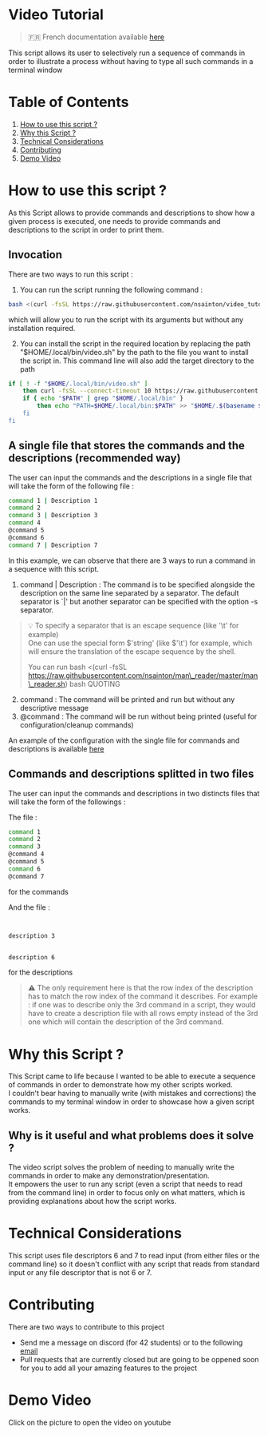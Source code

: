 # Video Tutorial

> :fr: French documentation available [here](/docs/README.fr.md)

This script allows its user to selectively run a sequence of commands
in order to illustrate a process without having to type all such commands
in a terminal window

# Table of Contents

1.	[How to use this script ?](#how-to-use-this-script-)
2.	[Why this Script ?](#why-this-Script-)
3.	[Technical Considerations](#Technical-Considerations)
4.	[Contributing](#Contributing)
5.	[Demo Video](#Demo-Video)

# How to use this script ?

As this Script allows to provide commands and descriptions to show how a given 
process is executed, one needs to provide commands and descriptions to the script
in order to print them.

## Invocation

There are two ways to run this script : 
1.	You can run the script running the following command :
```bash
bash <(curl -fsSL https://raw.githubusercontent.com/nsainton/video_tutorial/master/video.sh)
```
which will allow you to run the script with its arguments but without any installation required.

2.	You can install the script in the required location by replacing the path "$HOME/.local/bin/video.sh" by the path 
to the file you want to install the script in. This command line will also add the target directory to the path
```bash
if [ ! -f "$HOME/.local/bin/video.sh" ]
	then curl -fsSL --connect-timeout 10 https://raw.githubusercontent.com/nsainton/video_tutorial/master/video.sh -o "$HOME/.local/bin/video.sh" &&
	if { echo "$PATH" | grep "$HOME/.local/bin" }
		then echo "PATH=$HOME/.local/bin:$PATH" >> "$HOME/.$(basename $SHELL)rc"; echo "Path : `$HOME/.local/bin added to path' ; . "$HOME/.$(basename $SHELL)rc"
	fi
fi
```

## A single file that stores the commands and the descriptions (recommended way)

The user can input the commands and the descriptions in a single file that will 
take the form of the following file :
```bash
command 1 | Description 1
command 2
command 3 | Description 3
command 4
@command 5
@command 6
command 7 | Description 7
```

In this example, we can observe that there are 3 ways to run a command in a sequence with 
this script.
1.	command | Description : The command is to be specified alongside the description on the 
same line separated by a separator. The default separator is \`|' but another separator can 
be specified with the option -s separator.

<blockquote>

:bulb: To specify a separator that is an escape sequence (like '\t' for example)<br/>
One can use the special form $'string' (like $'\t') for example, which will ensure the 
translation of the escape sequence by the shell.

You can run bash <(curl -fsSL https://raw.githubusercontent.com/nsainton/man\_reader/master/man\_reader.sh) bash QUOTING

</blockquote>

2.	command : The command will be printed and run but without any descriptive message
3.	@command : The command will be run without being printed (useful for configuration/cleanup commands)

An example of the configuration with the single file for commands and descriptions is available 
[here](/tests_commands/commands_and_descriptions.txt)

## Commands and descriptions splitted in two files

The user can input the commands and descriptions in two distincts files that will take the 
form of the followings : 

The file : 
```bash
command 1
command 2
command 3
@command 4
@command 5
command 6
@command 7
```
for the commands 

And the file : 
```bash


description 3


description 6
```
for the descriptions

> :warning: The only requirement here is that the row index of the description has to match the row index of the command it describes.
> For example : if one was to describe only the 3rd command in a script, they would have to create a description file with 
> all rows empty instead of the 3rd one which will contain the description of the 3rd command.

# Why this Script ?

This Script came to life because I wanted to be able to execute a sequence of commands in order to demonstrate how my other scripts worked.<br/>
I couldn't bear having to manually write (with mistakes and corrections) the commands to my terminal window in order to showcase how a given 
script works.

## Why is it useful and what problems does it solve ?

The video script solves the problem of needing to manually write the commands in order to make any demonstration/presentation. <br/>
It empowers the user to run any script (even a script that needs to read from the command line) in order to focus only on what matters, which is 
providing explanations about how the script works.

# Technical Considerations

This script uses file descriptors 6 and 7 to read input (from either files or the command line) so it doesn't conflict with any script that reads 
from standard input or any file descriptor that is not 6 or 7.

# Contributing
There are two ways to contribute to this project
- Send me a message on discord (for 42 students) or to the following [email](mailto:nsainton@student.42.fr?subject=[video_tutorial])
- Pull requests that are currently closed but are going to be oppened soon for you to add all your amazing features to the project

# Demo Video

Click on the picture to open the video on youtube

